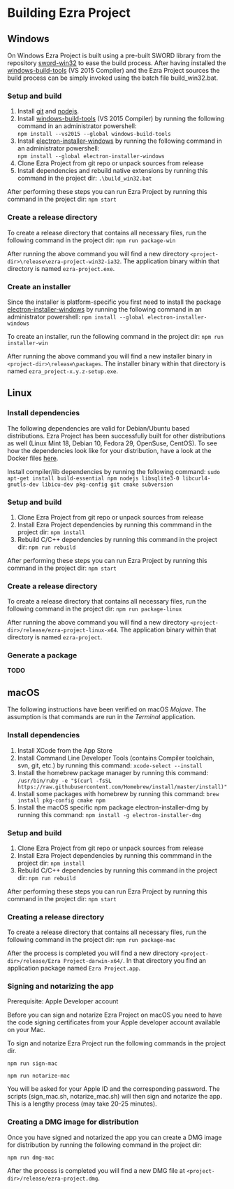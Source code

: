 # Building Ezra Project
## Windows

On Windows Ezra Project is built using a pre-built SWORD library from the repository [sword-win32](https://github.com/tobias-klein/sword-win32) to ease the build process. After having installed the [windows-build-tools][windows-build-tools] (VS 2015 Compiler) and the Ezra Project sources the build process can be simply invoked using the batch file build_win32.bat.

### Setup and build

1. Install [git](https://git-scm.com/download/win) and [nodejs](https://nodejs.org).
2. Install [windows-build-tools][windows-build-tools] (VS 2015 Compiler) by running the following command in an administrator powershell:\
`npm install --vs2015 --global windows-build-tools`
3. Install [electron-installer-windows][electron-installer-windows] by running the following command in an administrator powershell:\
`npm install --global electron-installer-windows`
4. Clone Ezra Project from git repo or unpack sources from release
5. Install dependencies and rebuild native extensions by running this command in the project dir: `.\build_win32.bat`

After performing these steps you can run Ezra Project by running this command in the project dir: `npm start`

[windows-build-tools]: https://www.npmjs.com/package/windows-build-tools
[electron-installer-windows]: https://www.npmjs.com/package/electron-installer-windows

### Create a release directory

To create a release directory that contains all necessary files, run the following command in the project dir: `npm run package-win`

After running the above command you will find a new directory `<project-dir>\release\ezra-project-win32-ia32`.
The application binary within that directory is named `ezra-project.exe`.

### Create an installer

Since the installer is platform-specific you first need to install the package [electron-installer-windows](https://github.com/electron-userland/electron-installer-windows) by running the following command in an administrator powershell: `npm install --global electron-installer-windows`

To create an installer, run the following command in the project dir: `npm run installer-win`

After running the above command you will find a new installer binary in `<project-dir>\release\packages`.
The installer binary within that directory is named `ezra_project-x.y.z-setup.exe`.

## Linux

### Install dependencies

The following dependencies are valid for Debian/Ubuntu based distributions. Ezra Project has been successfully built for other distributions as well (Linux Mint 18, Debian 10, Fedora 29, OpenSuse, CentOS). To see how the dependencies look like for your distribution, have a look at the Docker files [here](https://github.com/tobias-klein/ezra-project/tree/master/docker).

Install compiler/lib dependencies by running the following command: `sudo apt-get install build-essential npm nodejs libsqlite3-0 libcurl4-gnutls-dev libicu-dev pkg-config git cmake subversion`

### Setup and build

1. Clone Ezra Project from git repo or unpack sources from release
2. Install Ezra Project dependencies by running this commmand in the project dir: `npm install`
3. Rebuild C/C++ dependencies by running this command in the project dir: `npm run rebuild`

After performing these steps you can run Ezra Project by running this command in the project dir: `npm start`

### Create a release directory

To create a release directory that contains all necessary files, run the following command in the project dir: `npm run package-linux`

After running the above command you will find a new directory `<project-dir>/release/ezra-project-linux-x64`.
The application binary within that directory is named `ezra-project`.

### Generate a package

**TODO**

## macOS

The following instructions have been verified on macOS _Mojave_. The assumption is that commands are run in the _Terminal_ application.

### Install dependencies

1. Install XCode from the App Store
2. Install Command Line Developer Tools (contains Compiler toolchain, svn, git, etc.) by running this command: `xcode-select --install`   
2. Install the homebrew package manager by running this command: `/usr/bin/ruby -e "$(curl -fsSL https://raw.githubusercontent.com/Homebrew/install/master/install)"`
3. Install some packages with homebrew by running this command: `brew install pkg-config cmake npm`
4. Install the macOS specific npm package electron-installer-dmg by running this command: `npm install -g electron-installer-dmg`

### Setup and build

1. Clone Ezra Project from git repo or unpack sources from release
2. Install Ezra Project dependencies by running this commmand in the project dir: `npm install`
3. Rebuild C/C++ dependencies by running this command in the project dir: `npm run rebuild`

After performing these steps you can run Ezra Project by running this command in the project dir: `npm start`

### Creating a release directory

To create a release directory that contains all necessary files, run the following command in the project dir: `npm run package-mac`

After the process is completed you will find a new directory `<project-dir>/release/Ezra Project-darwin-x64/`.
In that directory you find an application package named `Ezra Project.app`.

### Signing and notarizing the app

Prerequisite: Apple Developer account

Before you can sign and notarize Ezra Project on macOS you need to have the code signing certificates from your Apple developer account available on your Mac.

To sign and notarize Ezra Project run the following commands in the project dir.

`npm run sign-mac`

`npm run notarize-mac`

You will be asked for your Apple ID and the corresponding password. The scripts (sign_mac.sh, notarize_mac.sh) will then sign and notarize the app. This is a lengthy process (may take 20-25 minutes).

### Creating a DMG image for distribution

Once you have signed and notarized the app you can create a DMG image for distribution by running the following command in the project dir:

`npm run dmg-mac`

After the process is completed you will find a new DMG file at `<project-dir>/release/ezra-project.dmg`.
